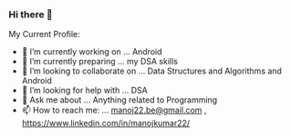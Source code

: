 ### Hi there 👋

My Current Profile:

- 🔭 I’m currently working on ... Android
- 🌱 I’m currently preparing ...  my DSA skills
- 👯 I’m looking to collaborate on ... Data Structures and Algorithms and Android
- 🤔 I’m looking for help with ... DSA
- 💬 Ask me about ... Anything related to Programming 
- 📫 How to reach me: ... manoj22.be@gmail.com , https://www.linkedin.com/in/manojkumar22/


